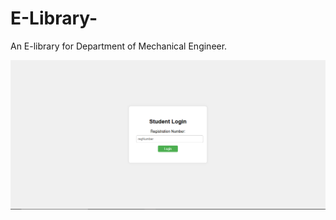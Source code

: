 # E-Library-
An E-library for Department of Mechanical Engineer.

<img src="./E-bg.png" alt="Preview of Student Login E-Library">
